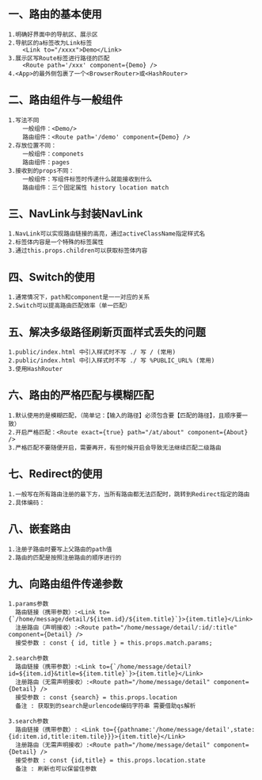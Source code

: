 ## 一、路由的基本使用
    1.明确好界面中的导航区、展示区
    2.导航区的a标签改为Link标签
        <Link to="/xxxx">Demo</Link>
    3.展示区写Route标签进行路径的匹配
        <Route path='/xxx' component={Demo} />
    4.<App>的最外侧包裹了一个<BrowserRouter>或<HashRouter>

## 二、路由组件与一般组件
    1.写法不同
        一般组件：<Demo/>
        路由组件：<Route path='/demo' component={Demo} />
    2.存放位置不同：
        一般组件：componets
        路由组件：pages
    3.接收到的props不同：
        一般组件：写组件标签时传递什么就能接收到什么
        路由组件：三个固定属性 history location match

## 三、NavLink与封装NavLink
    1.NavLink可以实现路由链接的高亮，通过activeClassName指定样式名
    2.标签体内容是一个特殊的标签属性
    3.通过this.props.children可以获取标签体内容

## 四、Switch的使用
    1.通常情况下，path和component是一一对应的关系
    2.Switch可以提高路由匹配效率（单一匹配）

## 五、解决多级路径刷新页面样式丢失的问题
    1.public/index.html 中引入样式时不写 ./ 写 / (常用)
    2.public/index.html 中引入样式时不写 ./ 写 %PUBLIC_URL% (常用)
    3.使用HashRouter

## 六、路由的严格匹配与模糊匹配
    1.默认使用的是模糊匹配，（简单记：【输入的路径】必须包含要【匹配的路径】，且顺序要一致）
    2.开启严格匹配：<Route exact={true} path="/at/about" component={About} />
    3.严格匹配不要随便开启，需要再开，有些时候开启会导致无法继续匹配二级路由

## 七、Redirect的使用
    1.一般写在所有路由注册的最下方，当所有路由都无法匹配时，跳转到Redirect指定的路由
    2.具体编码： 

## 八、嵌套路由
    1.注册子路由时要写上父路由的path值
    2.路由的匹配是按照注册路由的顺序进行的

## 九、向路由组件传递参数
    1.params参数
      路由链接（携带参数）:<Link to={`/home/message/detail/${item.id}/${item.title}`}>{item.title}</Link>
      注册路由（声明接收）:<Route path="/home/message/detail/:id/:title" component={Detail} />
      接受参数 : const { id, title } = this.props.match.params;
    
    2.search参数
      路由链接（携带参数）:<Link to={`/home/message/detail?id=${item.id}&title=${item.title}`}>{item.title}</Link>
      注册路由（无需声明接收）:<Route path="/home/message/detail" component={Detail} />
      接受参数 : const {search} = this.props.location
      备注 : 获取到的search是urlencode编码字符串 需要借助qs解析

    3.search参数
      路由链接（携带参数）: <Link to={{pathname:'/home/message/detail',state:{id:item.id,title:item.tile}}}>{item.title}</Link>
      注册路由（无需声明接收）:<Route path="/home/message/detail" component={Detail} />
      接受参数 : const {id,title} = this.props.location.state
      备注 : 刷新也可以保留住参数